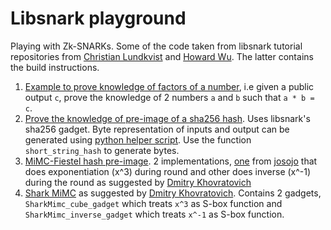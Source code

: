 # Libsnark playground

Playing with Zk-SNARKs. Some of the code taken from libsnark tutorial repositories from [Christian Lundkvist](https://github.com/christianlundkvist/libsnark-tutorial) and [Howard Wu](https://github.com/howardwu/libsnark-tutorial). The latter contains the build instructions.
1. [Example to prove knowledge of factors of a number](src/factorisation.cpp), i.e given a public output `c`, prove the knowledge of 2 numbers `a` and `b` such that `a * b = c`.
2. [Prove the knowledge of pre-image of a sha256 hash](src/sha256.cpp). Uses libsnark's sha256 gadget. Byte representation of inputs and output can be generated using [python helper script](src/generate_sha256_gadget_tests.py). Use the function `short_string_hash` to generate bytes.
3. [MiMC-Fiestel hash pre-image](src/longsightf-gadget.hpp). 2 implementations, [one](https://github.com/josojo/mimcHashTimings) from [josojo](https://github.com/josojo) that does exponentiation (x^3) during round and other does inverse (x^-1) during the round as suggested by [Dmitry Khovratovich](https://github.com/khovratovich) 
4. [Shark MiMC](src/sharkmimc.hpp) as suggested by [Dmitry Khovratovich](https://github.com/khovratovich). Contains 2 gadgets, `SharkMimc_cube_gadget` which treats `x^3` as S-box function and `SharkMimc_inverse_gadget` which treats `x^-1` as S-box function. 